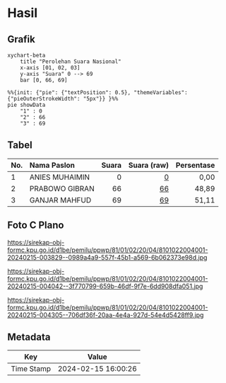 # Hasil

## Grafik

```mermaid
xychart-beta
    title "Perolehan Suara Nasional"
    x-axis [01, 02, 03]
    y-axis "Suara" 0 --> 69
    bar [0, 66, 69]
```

```mermaid
%%{init: {"pie": {"textPosition": 0.5}, "themeVariables": {"pieOuterStrokeWidth": "5px"}} }%%
pie showData
    "1" : 0
    "2" : 66
    "3" : 69
```

## Tabel

| No. | Nama Paslon    | Suara | Suara (raw) | Persentase |
|:--- |:-------------- | -----:| -----------:| ----------:|
| 1   | ANIES MUHAIMIN | 0     | [0][p-1]    | 0,00       |
| 2   | PRABOWO GIBRAN | 66    | [66][p-2]   | 48,89      |
| 3   | GANJAR MAHFUD  | 69    | [69][p-3]   | 51,11      |


[p-1]: https://github.com/gigit-pemilu/pemilu-2024/blob/main/pilpres/hitung-suara/sub/81-maluku/sub/01-maluku-tengah/sub/02-teon-nila-serua/sub/2004-messa/sub/001-tps/sub/paslon-1.txt
[p-2]: https://github.com/gigit-pemilu/pemilu-2024/blob/main/pilpres/hitung-suara/sub/81-maluku/sub/01-maluku-tengah/sub/02-teon-nila-serua/sub/2004-messa/sub/001-tps/sub/paslon-2.txt
[p-3]: https://github.com/gigit-pemilu/pemilu-2024/blob/main/pilpres/hitung-suara/sub/81-maluku/sub/01-maluku-tengah/sub/02-teon-nila-serua/sub/2004-messa/sub/001-tps/sub/paslon-3.txt

## Foto C Plano

https://sirekap-obj-formc.kpu.go.id/d1be/pemilu/ppwp/81/01/02/20/04/8101022004001-20240215-003829--0989a4a9-557f-45b1-a569-6b062373e98d.jpg

https://sirekap-obj-formc.kpu.go.id/d1be/pemilu/ppwp/81/01/02/20/04/8101022004001-20240215-004042--3f770799-659b-46df-9f7e-6dd908dfa051.jpg

https://sirekap-obj-formc.kpu.go.id/d1be/pemilu/ppwp/81/01/02/20/04/8101022004001-20240215-004305--706df36f-20aa-4e4a-927d-54e4d5428ff9.jpg


## Metadata

| Key        | Value               |
| ---------- | ------------------- |
| Time Stamp | 2024-02-15 16:00:26 |



